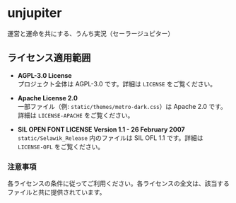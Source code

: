 # unjupiter
運営と運命を共にする、うんち実況（セーラージュピター）

## ライセンス適用範囲
- **AGPL-3.0 License**  
  プロジェクト全体は AGPL-3.0 です。詳細は `LICENSE` をご覧ください。

- **Apache License 2.0**  
  一部ファイル（例: `static/themes/metro-dark.css`）は Apache 2.0 です。詳細は `LICENSE-APACHE` をご覧ください。

- **SIL OPEN FONT LICENSE Version 1.1 - 26 February 2007**  
  `static/Selawik_Release` 内のファイルは SIL OFL 1.1 です。詳細は `LICENSE-OFL` をご覧ください。

### 注意事項
各ライセンスの条件に従ってご利用ください。各ライセンスの全文は、該当するファイルと共に提供されています。